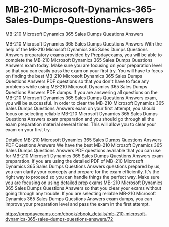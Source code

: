 # MB-210-Microsoft-Dynamics-365-Sales-Dumps-Questions-Answers
MB-210 Microsoft Dynamics 365 Sales Dumps Questions Answers


MB-210 Microsoft Dynamics 365 Sales Dumps Questions Answers
With the help of the MB-210 Microsoft Dynamics 365 Sales Dumps Questions Answers preparatory exams provided by Prepdayexams, you will be able to complete the MB-210 Microsoft Dynamics 365 Sales Dumps Questions Answers exam today. Make sure you are focusing on your preparation level so that you can easily pass the exam on your first try. You will have to focus on finding the best MB-210 Microsoft Dynamics 365 Sales Dumps Questions Answers PDF questions so that you don't have to face any problems while using MB-210 Microsoft Dynamics 365 Sales Dumps Questions Answers PDF dumps. If you are answering all questions on the MB-210 Microsoft Dynamics 365 Sales Dumps Questions Answers exam, you will be successful. In order to clear the MB-210 Microsoft Dynamics 365 Sales Dumps Questions Answers exam on your first attempt, you should focus on selecting reliable MB-210 Microsoft Dynamics 365 Sales Dumps Questions Answers exam preparation and you should go through all the exam preparation material several times. This will allow you to clear your exam on your first try.

Detailed MB-210 Microsoft Dynamics 365 Sales Dumps Questions Answers PDF Questions Answers
We have the best MB-210 Microsoft Dynamics 365 Sales Dumps Questions Answers PDF questions available that you can use for MB-210 Microsoft Dynamics 365 Sales Dumps Questions Answers exam preparation. If you are using the detailed PDF of MB-210 Microsoft Dynamics 365 Sales Dumps Questions Answers questions prepared by us, you can clarify your concepts and prepare for the exam efficiently. It's the right way to proceed so you can handle things the perfect way. Make sure you are focusing on using detailed prep exams MB-210 Microsoft Dynamics 365 Sales Dumps Questions Answers so that you clear your exams without going through any trouble. If you are selecting reliable MB-210 Microsoft Dynamics 365 Sales Dumps Questions Answers exam dumps, you can improve your preparation level and pass the exam in the first attempt.


https://prepdayexams.com/ebook/ebook_details/mb-210-microsoft-dynamics-365-sales-dumps-questions-answers/72
